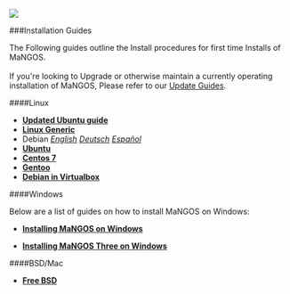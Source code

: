 [![](/wiki/icons/home.gif)](/wiki/Home.md)

###Installation Guides

The Following guides outline the Install procedures for first time Installs of MaNGOS.  
<br/>
If you're looking to Upgrade or otherwise maintain a currently operating installation of MaNGOS, Please refer to our [Update Guides](/wiki/Installation%20Guides/Update%20Guides.md).

####Linux
* [**Updated Ubuntu guide**](/wiki/Installation%20Guides/Linux/Updated-guide-for-Ubuntu-Linux-series-13.10-using-Lubuntu.md)
* [**Linux Generic**](/wiki/Installation%20Guides/Linux/Linuxinstall.md)  
* Debian [*English*](/wiki/Installation%20Guides/Linux/Debianinstall.md) [*Deutsch*](/wiki/Installation%20Guides/Linux/Debianinstall-German.md) [*Español*](/wiki/Installation%20Guides/Linux/Debianinstall-spanish.md)
* [**Ubuntu**](/wiki/Installation%20Guides/Linux/Ubuntuinstall.md)
* [**Centos 7**](/wiki/Installation%20Guides/Linux/Centos_7_en.md)
* [**Gentoo**](/wiki/Installation%20Guides/Linux/Gentooinstall.md)
* [**Debian in Virtualbox**](/wiki/Installation%20Guides/Linux/Debian%20in%20VirtualBox%20as%20Windows%207%2064%20Bit%20as%20the%20host.md)

####Windows

Below are a list of guides on how to install MaNGOS on Windows:

* [**Installing MaNGOS on Windows**](/wiki/Installation%20Guides/Windows/Installing-MaNGOS-on-Windows.md)

* [**Installing MaNGOS Three on Windows**](/wiki/Installation%20Guides/Windows/Installing-MaNGOS-Three-on-Windows.md)

####BSD/Mac
* [**Free BSD**](/wiki/Installation%20Guides/Linux/Freebsdinstall.md)  
 
